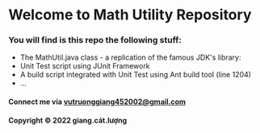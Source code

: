 # Welcome to Math Utility Repository


### You will find is this repo the following stuff:


* The MathUtil.java class - a replication of the famous JDK's library:
* Unit Test script using JUnit Framework
* A build script integrated with Unit Test using Ant build tool (line 1204)
* ...


#### Connect me via vutruonggiang452002@gmail.com


#### Copyright &#169; 2022 giang.cát.lượng
